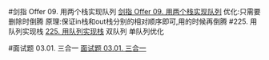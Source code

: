 #剑指 Offer 09. 用两个栈实现队列
[剑指 Offer 09. 用两个栈实现队列](https://leetcode-cn.com/problems/yong-liang-ge-zhan-shi-xian-dui-lie-lcof/)
优化:只需要删除时倒腾
原理:保证in栈和out栈分别的相对顺序即可,用的时候再倒腾
#225. 用队列实现栈
[225. 用队列实现栈](https://leetcode-cn.com/problems/implement-stack-using-queues/)
双队列
单队列优化

#面试题 03.01. 三合一
[面试题 03.01. 三合一](https://leetcode-cn.com/problems/three-in-one-lcci/)
